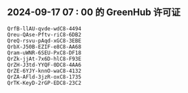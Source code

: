 ## 2024-09-17 07 : 00 的 GreenHub 许可证
```
QrfB-llAU-qvde-wdC8-4494
Qreu-QAse-Pftv-riC8-6DB2
QreQ-rsvu-pAqd-xGC8-3EBE
QrbX-J50B-EZIF-e8C8-AA68
Qram-uWNR-6SEU-PxC8-DF18
QrZk-jjAt-7x6D-hlC8-F93E
QrZH-J3td-YYQF-0DC8-4AA6
QrZE-6YJY-knnO-waC8-4132
QrZA-AFld-3jzR-oxC8-1735
QrTK-KeyD-2rGP-EDC8-23C2
```

